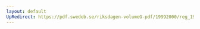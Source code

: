 ```yaml
---
layout: default
UpRedirect: https://pdf.swedeb.se/riksdagen-volumeG-pdf/19992000/reg_19992000/reg_19992000_0149.pdf
---
```

